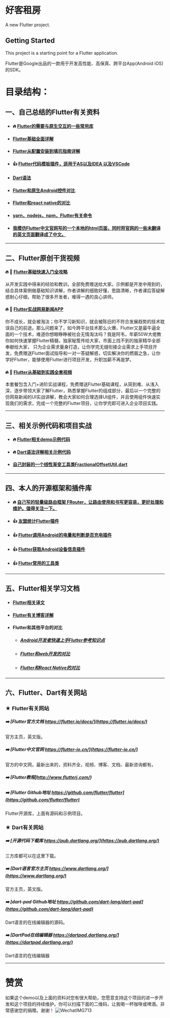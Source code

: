 # 好客租房

A new Flutter project.

## Getting Started

This project is a starting point for a Flutter application.

Flutter是Google出品的一款用于开发高性能、高保真、跨平台App(Android iOS)的SDK。

# 目录结构：

## 一、自己总结的Flutter有关资料

* #### :fire:   [Flutter的需要与原生交互的一些常用库](https://github.com/AweiLoveAndroid/Flutter-learning/blob/master/readme/Flutter%E7%9A%84%E9%9C%80%E8%A6%81%E4%B8%8E%E5%8E%9F%E7%94%9F%E4%BA%A4%E4%BA%92%E7%9A%84%E4%B8%80%E4%BA%9B%E5%B8%B8%E7%94%A8%E5%BA%93/Flutter%E7%9A%84%E9%9C%80%E8%A6%81%E4%B8%8E%E5%8E%9F%E7%94%9F%E4%BA%A4%E4%BA%92%E7%9A%84%E4%B8%80%E4%BA%9B%E5%B8%B8%E7%94%A8%E5%BA%93.md)

* #### [Flutter基础全面详解](https://www.jianshu.com/p/2c9867e737a1)

* #### [Flutter从配置安装到填坑指南详解](https://github.com/AweiLoveAndroid/Flutter-learning/blob/master/readme/Flutter%E4%BB%8E%E9%85%8D%E7%BD%AE%E5%AE%89%E8%A3%85%E5%88%B0%E5%A1%AB%E5%9D%91%E6%8C%87%E5%8D%97%E8%AF%A6%E8%A7%A3.md)

* #### :+1: [Flutter代码模板插件，适用于AS以及IDEA 以及VSCode](https://github.com/AweiLoveAndroid/Flutter-learning/tree/master/code_plugins)

* #### [Dart语法](https://github.com/AweiLoveAndroid/Flutter-learning/blob/master/readme/Dart%E8%AF%AD%E6%B3%95.md)

* #### [Flutter和原生Android控件对比](https://github.com/AweiLoveAndroid/Flutter-learning/blob/master/readme/Flutter%E5%92%8C%E5%8E%9F%E7%94%9FAndroid%E6%8E%A7%E4%BB%B6%E5%AF%B9%E6%AF%94.md)

* #### [Flutter和react native的对比](https://github.com/AweiLoveAndroid/Flutter-learning/blob/master/readme/Flutter%E5%92%8Creact%20native%E7%9A%84%E5%AF%B9%E6%AF%94.md)

* #### [yarn，nodejs，npm，Flutter有关命令](https://github.com/AweiLoveAndroid/Flutter-learning/blob/master/readme/yarn%EF%BC%8Cnodejs%EF%BC%8Cnpm%EF%BC%8CFlutter%E6%9C%89%E5%85%B3%E5%91%BD%E4%BB%A4.md)

* #### [我模仿Flutter中文官网写的一个本地的html页面，同时将官网的一些**未翻译的英文**页面**翻译**成了中文。](https://github.com/AweiLoveAndroid/FlutterWebsiteCN_Mine)


----


## 二、Flutter原创干货视频

####  :fire: :movie_camera: [Flutter基础快速入门全攻略](https://edu.csdn.net/course/detail/26227)  
从开发实践中得来的经验和教训，全部免费赠送给大家。示例都是开发中用到的，结合具体案例做基础知识讲解，作者讲解的细致好懂，思路清晰，作者课后答疑解惑耐心仔细，帮助了很多开发者，难得一遇的良心讲师。


####  :fire: :movie_camera: [Flutter实战网易新闻APP](https://edu.csdn.net/course/detail/26858)  
你不成长，就会被淘汰；你不学习新知识，就会被陈旧的不符合发展趋势的技术耽误自己的前途。那么问题来了，如今跨平台技术那么火爆，Flutter又是最牛逼全面的一个技术，难道你想眼睁睁被社会无情淘汰吗？我是阿韦，年薪50W大佬教你如何快速掌握Flutter精髓，独家秘笈传给大家，市面上找不到的独家精华全部奉献给大家， 只为企业需求量身打造，让你学完无缝衔接企业需求上手项目开发，免费赠送Flutter面试指导和一对一答疑解惑，切实解决你的燃眉之急，让你学好Flutter，能够使用Flutter进行项目开发，升职加薪不再是梦。


####  :fire: :movie_camera: [Flutter从基础到实践全套视频](https://edu.csdn.net/combo/detail/1533)
本套餐包含入门+进阶实战课程，免费赠送Flutter基础课程，从简到难、从浅入深，逐步带领大家了解Flutter，熟悉掌握Flutter的组成部分，最后以一个完整的仿网易新闻的UI实战讲解，教会大家如何合理选择UI组件，并且使用组件快速实现我们的需求，完成一个完整的Flutter项目，让你学完即可进入企业项目实践。


----

## 三、相关示例代码和项目实战

* #### :fire:  [Flutter相关demo示例代码](https://github.com/AweiLoveAndroid/Flutter-learning/tree/master/projects/flutter-demo)


* #### :fire:  [Dart语法详解相关示例代码](https://github.com/AweiLoveAndroid/Flutter-learning/tree/master/projects/dart_demo/test)

* #### [自己封装的一个线性渐变工具类FractionalOffsetUtil.dart](https://github.com/AweiLoveAndroid/Flutter-learning/blob/master/projects/flutter-demo/util/FractionalOffsetUtil.dart)


----

## 四、本人的开源框架和插件库

* #### :fire: [自己写的轻量级路由框架 FRouter，让路由使用和书写更容易，更好处理和维护。值得关注一下。](https://github.com/AweiLoveAndroid/Flutter-learning/tree/master/FRouter)

* #### :+1: [友盟统计Flutter插件](https://github.com/AweiLoveAndroid/umeng_analytics_flutter)

* #### :+1: [Flutter调用Android的电量和判断是否充电插件](https://github.com/AweiLoveAndroid/flutter_os)

* #### :+1: [Flutter获取Android设备信息插件](https://github.com/AweiLoveAndroid/flutter_device_information)

* #### :+1: [Flutter常用的工具类](https://github.com/AweiLoveAndroid/FlutterUtil)

----

## 五、Flutter相关学习文档

* #### [Flutter相关译文](https://github.com/AweiLoveAndroid/Flutter-learning/blob/master/flutter-learning-doc-resources/%E5%AE%98%E6%96%B9%E6%96%87%E6%A1%A3%E8%AF%91%E6%96%87/Android%E5%BC%80%E5%8F%91%E8%80%85%E5%8F%82%E8%80%83.md)

* #### [Flutter有关博客详解](https://github.com/AweiLoveAndroid/Flutter-learning/blob/master/flutter-learning-doc-resources/Flutter%E6%9C%89%E5%85%B3%E5%8D%9A%E5%AE%A2%E8%AE%B2%E8%A7%A3.md)

* #### Flutter和其他平台的对比

  * ##### [Android开发者快速上手Flutter参考知识点](https://github.com/AweiLoveAndroid/Flutter-learning/blob/master/flutter-learning-doc-resources/%E5%AE%98%E6%96%B9%E6%96%87%E6%A1%A3%E8%AF%91%E6%96%87/Android%E5%BC%80%E5%8F%91%E8%80%85%E5%8F%82%E8%80%83.md)
  
  * ##### [Flutter和web开发的对比]()
  
  * ##### [Flutter和React Native的对比]()

----

## 六、Flutter、Dart有关网站

###  ★   Flutter有关网站

##### :arrow_right: [Flutter官方文档 https://flutter.io/docs/](https://flutter.io/docs/)   
官方主页，英文版。

##### :arrow_right: [Flutter中文官网  https://flutter-io.cn/](https://flutter-io.cn/)  
官方的中文网，最新出来的，资料齐全，视频、博客、文档、最新咨询都有。


##### :arrow_right: [Flutter教程]http://www.flutterj.com/)  


##### :arrow_right: [Flutter Github地址 https://github.com/flutter/flutter](https://github.com/flutter/flutter)  
Flutter开源库，上面有源码和示例项目。

###  ★   Dart有关网站

##### :arrow_right: [开源代码下载库 https://pub.dartlang.org/](https://pub.dartlang.org/)    
三方库都可以在这里下载。

##### :arrow_right: [Dart语言官方主页 https://www.dartlang.org/](https://www.dartlang.org/)  
官方主页，英文版。

##### :arrow_right: [dart-pad Github地址 https://github.com/dart-lang/dart-pad](https://github.com/dart-lang/dart-pad)    
Dart语言的在线编辑器的源码。

##### :arrow_right: [DartPad在线编辑器 https://dartpad.dartlang.org/](https://dartpad.dartlang.org/)    
Dart语言的在线编辑器

----

# 赞赏

如果这个demo以及上面的资料对您有很大帮助，您愿意支持这个项目的进一步开发和这个项目的持续维护。你可以扫描下面的二维码，让我喝一杯咖啡或啤酒。非常感谢您的捐赠。谢谢！
![WechatIMG713](https://github.com/mafeng-Bryant/flutter_rent_house/assets/9261534/2a46c3c8-fcab-45dc-b3c6-3493ac31fada)




